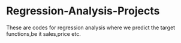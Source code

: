 # Regression-Analysis-Projects
These are codes for regression analysis where we predict  the target functions,be it sales,price etc.
